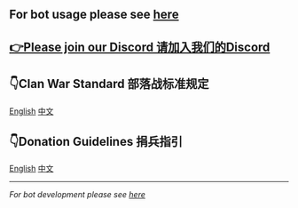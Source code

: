 For bot usage please see [here](docs/bot_usage_EN.md)
---

## [👉Please join our Discord 请加入我们的Discord](https://discord.gg/N5P2uJD)

## 👇Clan War Standard 部落战标准规定
[English](docs/cw_std_EN.md)    [中文](docs/cw_std_CN.md)

## 👇Donation Guidelines 捐兵指引
[English](docs/donation_EN.md)    [中文](docs/donation_CN.md)

---
*For bot development please see [here](.github/CONTRIBUTING.md)*